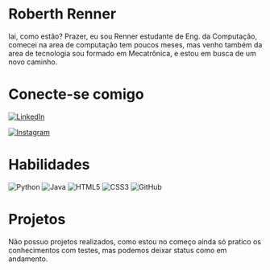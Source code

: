 # Roberth Renner
Iai, como estâo? Prazer, eu sou Renner estudante de Eng. da Computação, comecei na area de computação tem poucos meses, mas venho também da area de tecnologia sou formado em Mecatrônica, e estou em busca de um novo caminho.

# Conecte-se comigo

[![LinkedIn](https://img.shields.io/badge/LinkedIn-000?style=for-the-badge&logo=linkedin&logoColor=0E76A8)](https://www.linkedin.com/in/roberth-renner-37911a199/)

[![Instagram](https://img.shields.io/badge/Instagram-000?style=for-the-badge&logo=instagram)](https://www.instagram.com/renner.rr/)

# Habilidades

![Python](https://img.shields.io/badge/Python-000?style=for-the-badge&logo=python)
![Java](https://img.shields.io/badge/Java-000?style=for-the-badge&logo=java)
![HTML5](https://img.shields.io/badge/HTML5-000?style=for-the-badge&logo=html5)
![CSS3](https://img.shields.io/badge/CSS3-000?style=for-the-badge&logo=css3&logoColor=264CE4)
![GitHub](https://img.shields.io/badge/GitHub-100000?style=for-the-badge&logo=github&logoColor=white)


# Projetos

Não possuo projetos realizados, como estou no começo ainda só pratico os conhecimentos com testes, mas podemos deixar status como em andamento.

